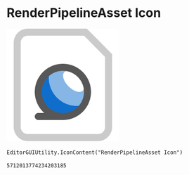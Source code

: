 # RenderPipelineAsset Icon
![](/img/RenderPipelineAsset%20Icon.png)

``` CSharp
EditorGUIUtility.IconContent("RenderPipelineAsset Icon")
```
```
5712013774234203185
```
